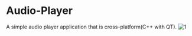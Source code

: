 # Audio-Player
A simple audio player application that is cross-platform(C++ with QT).
![1](https://user-images.githubusercontent.com/52496596/172792085-6c5c039f-28d4-48e1-9612-e408e877f990.PNG)
